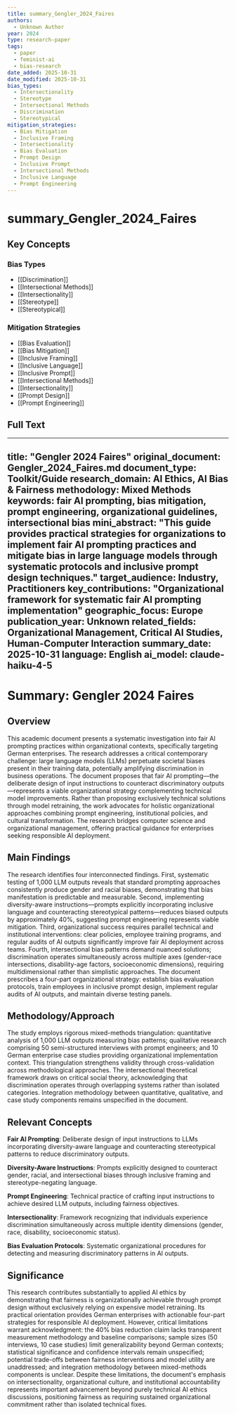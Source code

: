 ```yaml
---
title: summary_Gengler_2024_Faires
authors:
  - Unknown Author
year: 2024
type: research-paper
tags:
  - paper
  - feminist-ai
  - bias-research
date_added: 2025-10-31
date_modified: 2025-10-31
bias_types:
  - Intersectionality
  - Stereotype
  - Intersectional Methods
  - Discrimination
  - Stereotypical
mitigation_strategies:
  - Bias Mitigation
  - Inclusive Framing
  - Intersectionality
  - Bias Evaluation
  - Prompt Design
  - Inclusive Prompt
  - Intersectional Methods
  - Inclusive Language
  - Prompt Engineering
---
```


# summary_Gengler_2024_Faires

## Key Concepts

### Bias Types
- [[Discrimination]]
- [[Intersectional Methods]]
- [[Intersectionality]]
- [[Stereotype]]
- [[Stereotypical]]

### Mitigation Strategies
- [[Bias Evaluation]]
- [[Bias Mitigation]]
- [[Inclusive Framing]]
- [[Inclusive Language]]
- [[Inclusive Prompt]]
- [[Intersectional Methods]]
- [[Intersectionality]]
- [[Prompt Design]]
- [[Prompt Engineering]]

## Full Text

---
title: "Gengler 2024 Faires"
original_document: Gengler_2024_Faires.md
document_type: Toolkit/Guide
research_domain: AI Ethics, AI Bias & Fairness
methodology: Mixed Methods
keywords: fair AI prompting, bias mitigation, prompt engineering, organizational guidelines, intersectional bias
mini_abstract: "This guide provides practical strategies for organizations to implement fair AI prompting practices and mitigate bias in large language models through systematic protocols and inclusive prompt design techniques."
target_audience: Industry, Practitioners
key_contributions: "Organizational framework for systematic fair AI prompting implementation"
geographic_focus: Europe
publication_year: Unknown
related_fields: Organizational Management, Critical AI Studies, Human-Computer Interaction
summary_date: 2025-10-31
language: English
ai_model: claude-haiku-4-5
---

# Summary: Gengler 2024 Faires

## Overview

This academic document presents a systematic investigation into fair AI prompting practices within organizational contexts, specifically targeting German enterprises. The research addresses a critical contemporary challenge: large language models (LLMs) perpetuate societal biases present in their training data, potentially amplifying discrimination in business operations. The document proposes that fair AI prompting—the deliberate design of input instructions to counteract discriminatory outputs—represents a viable organizational strategy complementing technical model improvements. Rather than proposing exclusively technical solutions through model retraining, the work advocates for holistic organizational approaches combining prompt engineering, institutional policies, and cultural transformation. The research bridges computer science and organizational management, offering practical guidance for enterprises seeking responsible AI deployment.

## Main Findings

The research identifies four interconnected findings. First, systematic testing of 1,000 LLM outputs reveals that standard prompting approaches consistently produce gender and racial biases, demonstrating that bias manifestation is predictable and measurable. Second, implementing diversity-aware instructions—prompts explicitly incorporating inclusive language and counteracting stereotypical patterns—reduces biased outputs by approximately 40%, suggesting prompt engineering represents viable mitigation. Third, organizational success requires parallel technical and institutional interventions: clear policies, employee training programs, and regular audits of AI outputs significantly improve fair AI deployment across teams. Fourth, intersectional bias patterns demand nuanced solutions; discrimination operates simultaneously across multiple axes (gender-race intersections, disability-age factors, socioeconomic dimensions), requiring multidimensional rather than simplistic approaches. The document prescribes a four-part organizational strategy: establish bias evaluation protocols, train employees in inclusive prompt design, implement regular audits of AI outputs, and maintain diverse testing panels.

## Methodology/Approach

The study employs rigorous mixed-methods triangulation: quantitative analysis of 1,000 LLM outputs measuring bias patterns; qualitative research comprising 50 semi-structured interviews with prompt engineers; and 10 German enterprise case studies providing organizational implementation context. This triangulation strengthens validity through cross-validation across methodological approaches. The intersectional theoretical framework draws on critical social theory, acknowledging that discrimination operates through overlapping systems rather than isolated categories. Integration methodology between quantitative, qualitative, and case study components remains unspecified in the document.

## Relevant Concepts

**Fair AI Prompting**: Deliberate design of input instructions to LLMs incorporating diversity-aware language and counteracting stereotypical patterns to reduce discriminatory outputs.

**Diversity-Aware Instructions**: Prompts explicitly designed to counteract gender, racial, and intersectional biases through inclusive framing and stereotype-negating language.

**Prompt Engineering**: Technical practice of crafting input instructions to achieve desired LLM outputs, including fairness objectives.

**Intersectionality**: Framework recognizing that individuals experience discrimination simultaneously across multiple identity dimensions (gender, race, disability, socioeconomic status).

**Bias Evaluation Protocols**: Systematic organizational procedures for detecting and measuring discriminatory patterns in AI outputs.

## Significance

This research contributes substantially to applied AI ethics by demonstrating that fairness is organizationally achievable through prompt design without exclusively relying on expensive model retraining. Its practical orientation provides German enterprises with actionable four-part strategies for responsible AI deployment. However, critical limitations warrant acknowledgment: the 40% bias reduction claim lacks transparent measurement methodology and baseline comparisons; sample sizes (50 interviews, 10 case studies) limit generalizability beyond German contexts; statistical significance and confidence intervals remain unspecified; potential trade-offs between fairness interventions and model utility are unaddressed; and integration methodology between mixed-methods components is unclear. Despite these limitations, the document's emphasis on intersectionality, organizational culture, and institutional accountability represents important advancement beyond purely technical AI ethics discussions, positioning fairness as requiring sustained organizational commitment rather than isolated technical fixes.
